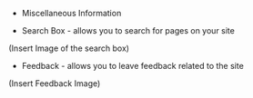 - Miscellaneous Information
 
* Search Box - allows you to search for pages on your site

(Insert Image of the search box)

* Feedback - allows you to leave feedback related to the site

(Insert Feedback Image)